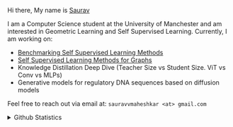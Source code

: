 Hi there, My name is [Saurav](https://sauravmaheshkar.github.io/)

I am a Computer Science student at the University of Manchester and am interested in Geometric Learning and Self Supervised Learning. Currently, I am working on:

* [Benchmarking Self Supervised Learning Methods](https://github.com/SauravMaheshkar/Self-Supervised-Learning)
* [Self Supervised Learning Methods for Graphs](https://github.com/SauravMaheshkar/SSL-Graphs)
* Knowledge Distillation Deep Dive (Teacher Size vs Student Size. ViT vs Conv vs MLPs)
* Generative models for regulatory DNA sequences based on diffusion models

Feel free to reach out via email at: `sauravvmaheshkar <at> gmail.com`

<details>
<summary>Github Statistics</summary>
<br>

<div align='center'>
    <img src='https://github-readme-stats.vercel.app/api?username=SauravMaheshkar&count_private=true&show_icons=true&theme=transparent' alt='Github Statistics' align='center' />
</div>

<br>

<div align='center'>
    <img src='https://github-readme-stats.vercel.app/api/top-langs/?username=SauravMaheshkar&theme=transparent&hide=jupyter%20notebook&layout=compact' alt='Top Languages' align='center' />
</div>

</details>
